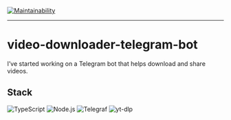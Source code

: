 [![Maintainability](https://qlty.sh/badges/67193556-307e-47e6-bd10-835bfd7d25be/maintainability.svg)](https://qlty.sh/gh/mxclg/projects/telegram-video-bot)

---

# video-downloader-telegram-bot

I’ve started working on a Telegram bot that helps download and share videos.

## Stack

![TypeScript](https://img.shields.io/badge/TypeScript-3178C6?style=for-the-badge&logo=typescript&logoColor=white)
![Node.js](https://img.shields.io/badge/Node.js-339933?style=for-the-badge&logo=nodedotjs&logoColor=white)
![Telegraf](https://img.shields.io/badge/Telegraf-2CA5E0?style=for-the-badge&logo=telegram&logoColor=white)
![yt-dlp](https://img.shields.io/badge/yt--dlp-FFAD00?style=for-the-badge)
